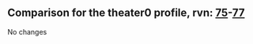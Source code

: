 ## Comparison for the theater0 profile, rvn: [75](https://github.com/PRO100KatYT/FortniteProfileRevisions/tree/main/profiles/theater0/75%20theater0.json)-[77](https://github.com/PRO100KatYT/FortniteProfileRevisions/tree/main/profiles/theater0/77%20theater0.json)

No changes
